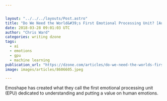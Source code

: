 ```yaml
---


layout: "../../../layouts/Post.astro"
title: "Do We Need the World&#39;s First Emotional Processing Unit? [Audio]"
date: 2018-03-28 09:01:03 UTC
author: "Chris Ward"
categories: writing dzone
tags:
  - ai
  - emotions
  - gpu
  - machine learning
publication_url: "https://dzone.com/articles/do-we-need-the-worlds-first-emotional-processing-u"
image: images/articles/8606605.jpeg

---
```

Emoshape has created what they call the first emotional processing unit (EPU) dedicated to understanding and putting a value on human emotions.

